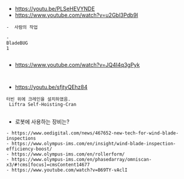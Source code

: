 

- https://youtu.be/PLSeHEVYNDE
- https://www.youtube.com/watch?v=u2Gbl3Pdb9I
```
-  사람의 작업

```

```
-
BladeBUG
1


```



- https://www.youtube.com/watch?v=JQ4I4q3gPyk
```


```


- https://youtu.be/sfjtyQEhz84
```
터빈 위에 크레인을 설치하였음.
 Liftra Self-Hoisting-Cran
 

```



- 로봇에 사용하는 장비는?

```
- https://www.oedigital.com/news/467652-new-tech-for-wind-blade-inspections
- https://www.olympus-ims.com/en/insight/wind-blade-inspection-efficiency-boost/
- https://www.olympus-ims.com/en/rollerform/
- https://www.olympus-ims.com/en/phasedarray/omniscan-x3/#!cms[focus]=cmsContent14677
- https://www.youtube.com/watch?v=B69TY-vAclI





```


